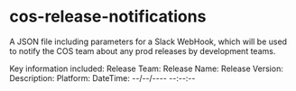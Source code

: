 # cos-release-notifications
A JSON file including parameters for a Slack WebHook, which will be used to notify the COS team about any prod releases by development teams.

Key information included:
Release Team:
Release Name:
Release Version:
Description:
Platform:
DateTime: --/--/---- --:--:--
